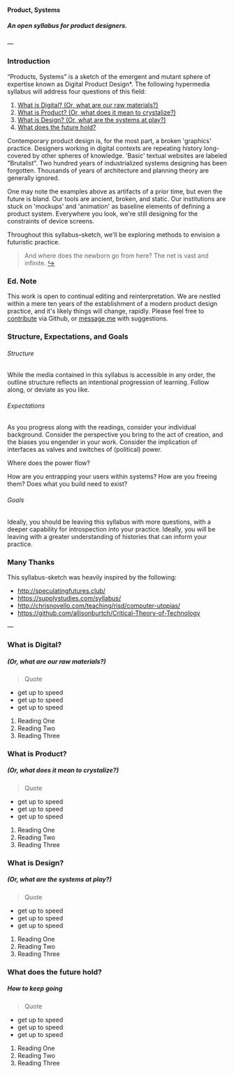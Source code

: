 #### Product, Systems
##### An open syllabus for product designers.

—

### Introduction

“Products, Systems” is a sketch of the emergent and mutant sphere of expertise known as Digital Product Design*. The following hypermedia syllabus will address four questions of this field:

1. [What is Digital? (Or, what are our raw materials?)](#what-is-digital)
2. [What is Product? (Or, what does it mean to crystalize?)](#what-is-product)
3. [What is Design? (Or, what are the systems at play?)](#what-is-design)
4. [What does the future hold?](#what-does-the-future-hold)

Contemporary product design is, for the most part, a broken 'graphics' practice. Designers working in digital contexts are repeating history long-covered by other spheres of knowledge. 'Basic' textual websites are labeled "Brutalist". Two hundred years of industrialized systems designing has been forgotten. Thousands of years of architecture and planning theory are generally ignored.

One may note the examples above as artifacts of a prior time, but even the future is bland. Our tools are ancient, broken, and static. Our institutions are stuck on 'mockups' and 'animation' as baseline elements of defining a product system. Everywhere you look, we're still designing for the constraints of device screens.

Throughout this syllabus–sketch, we'll be exploring methods to envision a futuristic practice.

> And where does the newborn go from here? The net is vast and infinite. [↪︎](https://youtu.be/G9vvqLXqHaE?t=148)

### Ed. Note

This work is open to continual editing and reinterpretation. We are nestled within a mere ten years of the establishment of a modern product design practice, and it's likely things will change, rapidly. Please feel free to [contribute](https://github.com/edouerd/products-systems) via Github, or [message me](https://twitter.com/edouerd) with suggestions.

### Structure, Expectations, and Goals

###### Structure

While the media contained in this syllabus is accessible in any order, the outline structure reflects an intentional progression of learning. 
Follow along, or deviate as you like.

###### Expectations

As you progress along with the readings, consider your individual background. Consider the perspective you bring to the act of creation, and the biases you engender in your work. Consider the implication of interfaces as valves and switches of (political) power.

Where does the power flow?

How are you entrapping your users within systems? How are you freeing them? Does what you build need to exist?

###### Goals

Ideally, you should be leaving this syllabus with more questions, with a deeper capability for introspection into your practice. Ideally, you will be leaving with a greater understanding of histories that can inform your practice.

### Many Thanks

This syllabus-sketch was heavily inspired by the following:

- http://speculatingfutures.club/
- https://supplystudies.com/syllabus/
- http://chrisnovello.com/teaching/risd/computer-utopias/
- https://github.com/allisonburtch/Critical-Theory-of-Technology

—

### What is Digital?
##### (Or, what are our raw materials?)

> Quote

- get up to speed
- get up to speed
- get up to speed

1. Reading One
2. Reading Two
3. Reading Three

### What is Product?
##### (Or, what does it mean to crystalize?)

> Quote

- get up to speed
- get up to speed
- get up to speed

1. Reading One
2. Reading Two
3. Reading Three

### What is Design?
##### (Or, what are the systems at play?)

> Quote

- get up to speed
- get up to speed
- get up to speed

1. Reading One
2. Reading Two
3. Reading Three

### What does the future hold?
##### How to keep going

> Quote

- get up to speed
- get up to speed
- get up to speed

1. Reading One
2. Reading Two
3. Reading Three
